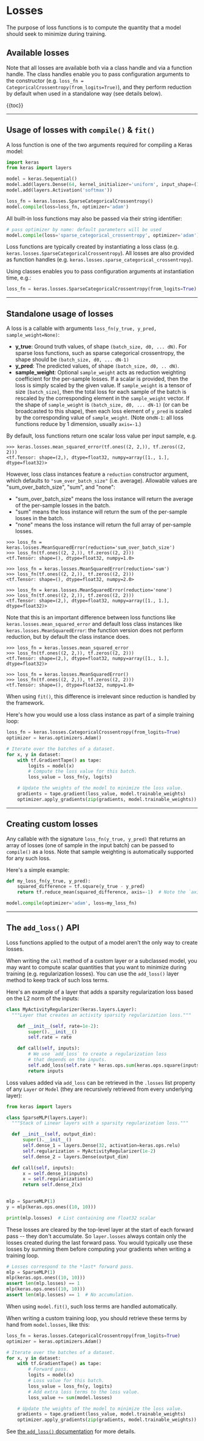# Losses

The purpose of loss functions is to compute the quantity that a model should seek
to minimize during training.


## Available losses

Note that all losses are available both via a class handle and via a function handle.
The class handles enable you to pass configuration arguments to the constructor
(e.g.
`loss_fn = CategoricalCrossentropy(from_logits=True)`),
and they perform reduction by default when used in a standalone way (see details below).


{{toc}}


---


## Usage of losses with `compile()` & `fit()`

A loss function is one of the two arguments required for compiling a Keras model:

```python
import keras
from keras import layers

model = keras.Sequential()
model.add(layers.Dense(64, kernel_initializer='uniform', input_shape=(10,)))
model.add(layers.Activation('softmax'))

loss_fn = keras.losses.SparseCategoricalCrossentropy()
model.compile(loss=loss_fn, optimizer='adam')
```

All built-in loss functions may also be passed via their string identifier:

```python
# pass optimizer by name: default parameters will be used
model.compile(loss='sparse_categorical_crossentropy', optimizer='adam')
```

Loss functions are typically created by instantiating a loss class (e.g. `keras.losses.SparseCategoricalCrossentropy`).
All losses are also provided as function handles (e.g. `keras.losses.sparse_categorical_crossentropy`).

Using classes enables you to pass configuration arguments at instantiation time, e.g.:

```python
loss_fn = keras.losses.SparseCategoricalCrossentropy(from_logits=True)
```

---

## Standalone usage of losses

A loss is a callable with arguments `loss_fn(y_true, y_pred, sample_weight=None)`:

- **y_true**: Ground truth values, of shape `(batch_size, d0, ... dN)`. For
    sparse loss functions, such as sparse categorical crossentropy, the shape
    should be `(batch_size, d0, ... dN-1)`
- **y_pred**: The predicted values, of shape `(batch_size, d0, .. dN)`.
- **sample_weight**: Optional `sample_weight` acts as reduction weighting
    coefficient for the per-sample losses. If a scalar is provided, then the loss is
    simply scaled by the given value. If `sample_weight` is a tensor of size
    `[batch_size]`, then the total loss for each sample of the batch is
    rescaled by the corresponding element in the `sample_weight` vector. If
    the shape of `sample_weight` is `(batch_size, d0, ... dN-1)` (or can be
    broadcasted to this shape), then each loss element of `y_pred` is scaled
    by the corresponding value of `sample_weight`. (Note on`dN-1`: all loss
    functions reduce by 1 dimension, usually `axis=-1`.)

By default, loss functions return one scalar loss value per input sample, e.g.

```
>>> keras.losses.mean_squared_error(tf.ones((2, 2,)), tf.zeros((2, 2)))
<tf.Tensor: shape=(2,), dtype=float32, numpy=array([1., 1.], dtype=float32)>
```

However, loss class instances feature a `reduction` constructor argument,
which defaults to `"sum_over_batch_size"` (i.e. average). Allowable values are
"sum_over_batch_size", "sum", and "none":

- "sum_over_batch_size" means the loss instance will return the average
    of the per-sample losses in the batch.
- "sum" means the loss instance will return the sum of the per-sample losses in the batch.
- "none" means the loss instance will return the full array of per-sample losses.

```
>>> loss_fn = keras.losses.MeanSquaredError(reduction='sum_over_batch_size')
>>> loss_fn(tf.ones((2, 2,)), tf.zeros((2, 2)))
<tf.Tensor: shape=(), dtype=float32, numpy=1.0>
```
```
>>> loss_fn = keras.losses.MeanSquaredError(reduction='sum')
>>> loss_fn(tf.ones((2, 2,)), tf.zeros((2, 2)))
<tf.Tensor: shape=(), dtype=float32, numpy=2.0>
```
```
>>> loss_fn = keras.losses.MeanSquaredError(reduction='none')
>>> loss_fn(tf.ones((2, 2,)), tf.zeros((2, 2)))
<tf.Tensor: shape=(2,), dtype=float32, numpy=array([1., 1.], dtype=float32)>
```

Note that this is an important difference between loss functions like `keras.losses.mean_squared_error`
and default loss class instances like `keras.losses.MeanSquaredError`: the function version
does not perform reduction, but by default the class instance does.

```
>>> loss_fn = keras.losses.mean_squared_error
>>> loss_fn(tf.ones((2, 2,)), tf.zeros((2, 2)))
<tf.Tensor: shape=(2,), dtype=float32, numpy=array([1., 1.], dtype=float32)>
```
```
>>> loss_fn = keras.losses.MeanSquaredError()
>>> loss_fn(tf.ones((2, 2,)), tf.zeros((2, 2)))
<tf.Tensor: shape=(), dtype=float32, numpy=1.0>
```

When using `fit()`, this difference is irrelevant since reduction is handled by the framework.

Here's how you would use a loss class instance as part of a simple training loop:

```python
loss_fn = keras.losses.CategoricalCrossentropy(from_logits=True)
optimizer = keras.optimizers.Adam()

# Iterate over the batches of a dataset.
for x, y in dataset:
    with tf.GradientTape() as tape:
        logits = model(x)
        # Compute the loss value for this batch.
        loss_value = loss_fn(y, logits)

    # Update the weights of the model to minimize the loss value.
    gradients = tape.gradient(loss_value, model.trainable_weights)
    optimizer.apply_gradients(zip(gradients, model.trainable_weights))
```

---

## Creating custom losses

Any callable with the signature `loss_fn(y_true, y_pred)`
that returns an array of losses (one of sample in the input batch) can be passed to `compile()` as a loss.
Note that sample weighting is automatically supported for any such loss.

Here's a simple example:

```python
def my_loss_fn(y_true, y_pred):
    squared_difference = tf.square(y_true - y_pred)
    return tf.reduce_mean(squared_difference, axis=-1)  # Note the `axis=-1`

model.compile(optimizer='adam', loss=my_loss_fn)
```


---

## The `add_loss()` API

Loss functions applied to the output of a model aren't the only way to
create losses.

When writing the `call` method of a custom layer or a subclassed model,
you may want to compute scalar quantities that you want to minimize during
training (e.g. regularization losses). You can use the `add_loss()` layer method
to keep track of such loss terms.

Here's an example of a layer that adds a sparsity regularization loss based on the L2 norm of the inputs:

```python
class MyActivityRegularizer(keras.layers.Layer):
  """Layer that creates an activity sparsity regularization loss."""

    def __init__(self, rate=1e-2):
        super().__init__()
        self.rate = rate

    def call(self, inputs):
        # We use `add_loss` to create a regularization loss
        # that depends on the inputs.
        self.add_loss(self.rate * keras.ops.sum(keras.ops.square(inputs)))
        return inputs
```

Loss values added via `add_loss` can be retrieved in the `.losses` list property of any `Layer` or `Model`
(they are recursively retrieved from every underlying layer):

```python
from keras import layers

class SparseMLP(layers.Layer):
  """Stack of Linear layers with a sparsity regularization loss."""

  def __init__(self, output_dim):
      super().__init__()
      self.dense_1 = layers.Dense(32, activation=keras.ops.relu)
      self.regularization = MyActivityRegularizer(1e-2)
      self.dense_2 = layers.Dense(output_dim)

  def call(self, inputs):
      x = self.dense_1(inputs)
      x = self.regularization(x)
      return self.dense_2(x)
    

mlp = SparseMLP(1)
y = mlp(keras.ops.ones((10, 10)))

print(mlp.losses)  # List containing one float32 scalar
```

These losses are cleared by the top-level layer at the start of each forward pass -- they don't accumulate.
So `layer.losses` always contain only the losses created during the last forward pass.
You would typically use these losses by summing them before computing your gradients when writing a training loop.

```python
# Losses correspond to the *last* forward pass.
mlp = SparseMLP(1)
mlp(keras.ops.ones((10, 10)))
assert len(mlp.losses) == 1
mlp(keras.ops.ones((10, 10)))
assert len(mlp.losses) == 1  # No accumulation.
```

When using `model.fit()`, such loss terms are handled automatically.

When writing a custom training loop, you should retrieve these terms
by hand from `model.losses`, like this:

```python
loss_fn = keras.losses.CategoricalCrossentropy(from_logits=True)
optimizer = keras.optimizers.Adam()

# Iterate over the batches of a dataset.
for x, y in dataset:
    with tf.GradientTape() as tape:
        # Forward pass.
        logits = model(x)
        # Loss value for this batch.
        loss_value = loss_fn(y, logits)
        # Add extra loss terms to the loss value.
        loss_value += sum(model.losses)

    # Update the weights of the model to minimize the loss value.
    gradients = tape.gradient(loss_value, model.trainable_weights)
    optimizer.apply_gradients(zip(gradients, model.trainable_weights))
```

See [the `add_loss()` documentation](/api/layers/base_layer/#add_loss-method) for more details.

